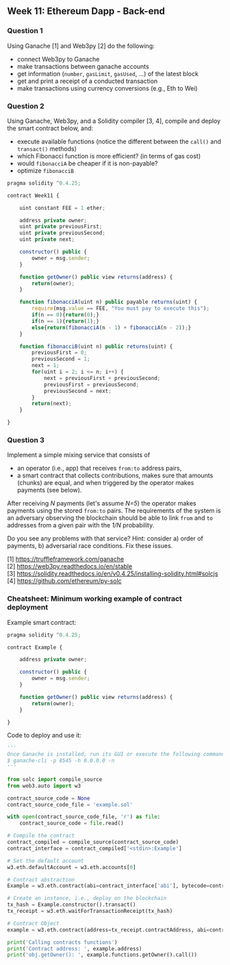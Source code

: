 ## Week 11: Ethereum Dapp - Back-end

### Question 1

Using Ganache [1] and Web3py [2] do the following:

* connect Web3py to Ganache
* make transactions between ganache accounts
* get information (`number`, `gasLimit`, `gasUsed`, ...) of the latest block
* get and print a receipt of a conducted transaction
* make transactions using currency conversions (e.g., Eth to Wei)

### Question 2

Using Ganache, Web3py, and a Solidity compiler [3, 4], compile and deploy the
smart contract below, and:

* execute available functions (notice the different between the `call()` and
  `transact()` methods)
* which Fibonacci function is more efficient? (in terms of gas cost)
* would `fibonacciA` be cheaper if it is non-payable?
* optimize `fibonacciB`

```js
pragma solidity ^0.4.25;

contract Week11 {

    uint constant FEE = 1 ether;

    address private owner;
    uint private previousFirst;
    uint private previousSecond;
    uint private next;

    constructor() public {
        owner = msg.sender;
    }

    function getOwner() public view returns(address) {
        return(owner);
    }

    function fibonacciA(uint n) public payable returns(uint) {
        require(msg.value == FEE, "You must pay to execute this");
        if(n == 0){return(0);}
        if(n == 1){return(1);}
        else{return(fibonacciA(n - 1) + fibonacciA(n - 2));}
    }

    function fibonacciB(uint n) public returns(uint) {
        previousFirst = 0;
        previousSecond = 1;
        next = 1;
        for(uint i = 2; i <= n; i++) {
            next = previousFirst + previousSecond;
            previousFirst = previousSecond;
            previousSecond = next;
        }
        return(next);
    }

}
```

### Question 3
Implement a simple mixing service that consists of
- an operator (i.e., app) that receives `from:to` address pairs,
- a smart contract that collects contributions, makes sure that amounts (chunks)
  are equal, and when triggered by the operator makes payments (see below).

After receiving *N* payments (let's assume *N=5*) the operator makes payments
using the stored `from:to` pairs.
The requirements of the system is an adversary observing the blockchain should be able to link `from`
and `to` addresses from a given pair with the *1/N* probability.

Do you see any problems with that service? Hint: consider a) order of payments,
b) adversarial race conditions. Fix these issues.



[1] https://truffleframework.com/ganache <br />
[2] https://web3py.readthedocs.io/en/stable <br />
[3] https://solidity.readthedocs.io/en/v0.4.25/installing-solidity.html#solcjs <br />
[4] https://github.com/ethereum/py-solc <br />


### Cheatsheet: Minimum working example of contract deployment

Example smart contract:
```js
pragma solidity ^0.4.25;

contract Example {

    address private owner;

    constructor() public {
        owner = msg.sender;
    }

    function getOwner() public view returns(address) {
        return(owner);
    }

}
```

Code to deploy and use it:
```python
'''
Once Ganache is installed, run its GUI or execute the following command:
$ ganache-cli -p 8545 -h 0.0.0.0 -n
'''

from solc import compile_source
from web3.auto import w3

contract_source_code = None
contract_source_code_file = 'example.sol'

with open(contract_source_code_file, 'r') as file:
    contract_source_code = file.read()

# Compile the contract
contract_compiled = compile_source(contract_source_code)
contract_interface = contract_compiled['<stdin>:Example']

# Set the default account
w3.eth.defaultAccount = w3.eth.accounts[0]

# Contract abstraction
Example = w3.eth.contract(abi=contract_interface['abi'], bytecode=contract_interface['bin'])

# Create an instance, i.e., deploy on the blockchain
tx_hash = Example.constructor().transact()
tx_receipt = w3.eth.waitForTransactionReceipt(tx_hash)

# Contract Object
example = w3.eth.contract(address=tx_receipt.contractAddress, abi=contract_interface['abi'])

print('Calling contracts functions')
print('Contract address: ', example.address)
print('obj.getOwner(): ', example.functions.getOwner().call())
```
